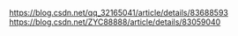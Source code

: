 https://blog.csdn.net/qq_32165041/article/details/83688593
https://blog.csdn.net/ZYC88888/article/details/83059040
